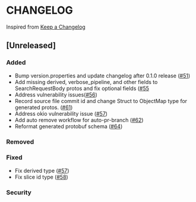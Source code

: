 # CHANGELOG

Inspired from [Keep a Changelog](https://keepachangelog.com/en/1.0.0/)

## [Unreleased]
### Added
- Bump version.properties and update changelog after 0.1.0 release  ([#51](https://github.com/opensearch-project/opensearch-protobufs/pull/51))
- Add missing derived, verbose_pipeline, and other fields to SearchRequestBody protos and fix optional fields ([#55](https://github.com/opensearch-project/opensearch-protobufs/pull/55)
- Address vulnerability issues([#56](https://github.com/opensearch-project/opensearch-protobufs/pull/56/))
- Record source file commit id and change Struct to ObjectMap type for generated protos. ([#61](https://github.com/opensearch-project/opensearch-protobufs/pull/61))
- Address okio vulnerability issue ([#57](https://github.com/opensearch-project/opensearch-protobufs/pull/57/))
- Add auto remove workflow for auto-pr-branch ([#62](https://github.com/opensearch-project/opensearch-protobufs/pull/62))
- Reformat generated protobuf schema ([#64](https://github.com/opensearch-project/opensearch-protobufs/pull/64))
### Removed

### Fixed
- Fix derived type ([#57](https://github.com/opensearch-project/opensearch-protobufs/pull/57))
- Fix slice id type ([#58](https://github.com/opensearch-project/opensearch-protobufs/pull/58))

### Security
